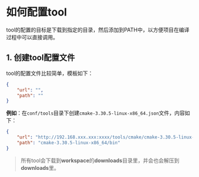 # 如何配置tool

tool的配置的目标是下载到指定的目录，然后添加到PATH中，以方便项目在编译过程中可以直接调用。

## 1. 创建tool配置文件

tool的配置文件比较简单，模板如下：

```json
{
    "url": "",
    "path": ""
}
```

**例如**：在`conf/tools`目录下创建`cmake-3.30.5-linux-x86_64.json`文件，内容如下：

```json
{
    "url": "http://192.168.xxx.xxx:xxxx/tools/cmake/cmake-3.30.5-linux-x86_64.tar.gz",
    "path": "cmake-3.30.5-linux-x86_64/bin"
}
```
>所有tool会下载到**workspace**的**downloads**目录里，并会也会解压到**downloads**里。